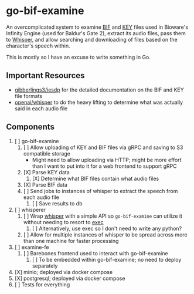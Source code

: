 # go-bif-examine
An overcomplicated system to examine [BIF](https://gibberlings3.github.io/iesdp/file_formats/ie_formats/bif_v1.htm) and [KEY](https://gibberlings3.github.io/iesdp/file_formats/ie_formats/key_v1.htm) files used in Bioware's Infinity Engine (used for Baldur's Gate 2), extract its audio files, pass them to [Whisper](https://github.com/openai/whisper), and allow searching and downloading of files based on the character's speech within.

This is mostly so I have an excuse to write something in Go.

## Important Resources
- [gibberlings3/iesdp](https://github.com/gibberlings3/iesdp/) for the detailed documentation on the BIF and KEY file formats
- [openai/whisper](https://github.com/openai/whisper) to do the heavy lifting to determine what was actually said in each audio file

## Components
1. [ ] go-bif-examine
    1. [ ] Allow uploading of KEY and BIF files via gRPC and saving to S3 compatible storage
        - Might need to allow uploading via HTTP; might be more effort than I want to put into it for a web frontend to support gRPC
    1. [X] Parse KEY data
        1. [X] Determine what BIF files contain what audio files
    1. [X] Parse BIF data
    1. [ ] Send jobs to instances of whisper to extract the speech from each audio file
        1. [ ] Save results to db
1. [ ] whisperer
    1. [ ] Wrap [whisper](https://github.com/openai/whisper) with a simple API so `go-bif-examine` can utilize it without needing to resort to [exec](https://pkg.go.dev/os/exec)
        1. [ ] Alternatively, use exec so I don't need to write any python?
    1. [ ] Allow for multiple instances of whisper to be spread across more than one machine for faster processing
1. [ ] examine-fe
    1. [ ] Barebones frontend used to interact with go-bif-examine
       1. [ ] To be embedded within go-bif-examine; no need to deploy separately
1. [X] minio; deployed via docker compose
1. [X] postgresql; deployed via docker compose
1. [ ] Tests for everything
